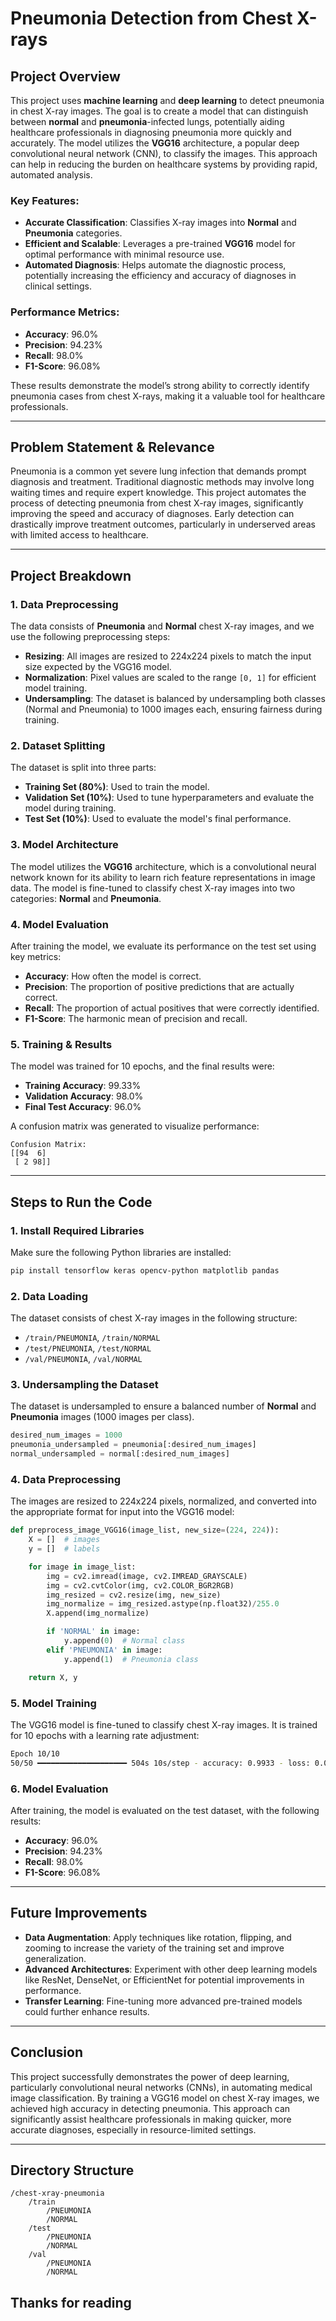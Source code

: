 # Pneumonia Detection from Chest X-rays

## Project Overview

This project uses **machine learning** and **deep learning** to detect pneumonia in chest X-ray images. The goal is to create a model that can distinguish between **normal** and **pneumonia**-infected lungs, potentially aiding healthcare professionals in diagnosing pneumonia more quickly and accurately. The model utilizes the **VGG16** architecture, a popular deep convolutional neural network (CNN), to classify the images. This approach can help in reducing the burden on healthcare systems by providing rapid, automated analysis.

### Key Features:
- **Accurate Classification**: Classifies X-ray images into **Normal** and **Pneumonia** categories.
- **Efficient and Scalable**: Leverages a pre-trained **VGG16** model for optimal performance with minimal resource use.
- **Automated Diagnosis**: Helps automate the diagnostic process, potentially increasing the efficiency and accuracy of diagnoses in clinical settings.
  
### Performance Metrics:
- **Accuracy**: 96.0%
- **Precision**: 94.23%
- **Recall**: 98.0%
- **F1-Score**: 96.08%

These results demonstrate the model’s strong ability to correctly identify pneumonia cases from chest X-rays, making it a valuable tool for healthcare professionals.

---

## Problem Statement & Relevance

Pneumonia is a common yet severe lung infection that demands prompt diagnosis and treatment. Traditional diagnostic methods may involve long waiting times and require expert knowledge. This project automates the process of detecting pneumonia from chest X-ray images, significantly improving the speed and accuracy of diagnoses. Early detection can drastically improve treatment outcomes, particularly in underserved areas with limited access to healthcare.

---

## Project Breakdown

### 1. **Data Preprocessing**
The data consists of **Pneumonia** and **Normal** chest X-ray images, and we use the following preprocessing steps:
- **Resizing**: All images are resized to 224x224 pixels to match the input size expected by the VGG16 model.
- **Normalization**: Pixel values are scaled to the range `[0, 1]` for efficient model training.
- **Undersampling**: The dataset is balanced by undersampling both classes (Normal and Pneumonia) to 1000 images each, ensuring fairness during training.

### 2. **Dataset Splitting**
The dataset is split into three parts:
- **Training Set (80%)**: Used to train the model.
- **Validation Set (10%)**: Used to tune hyperparameters and evaluate the model during training.
- **Test Set (10%)**: Used to evaluate the model's final performance.

### 3. **Model Architecture**
The model utilizes the **VGG16** architecture, which is a convolutional neural network known for its ability to learn rich feature representations in image data. The model is fine-tuned to classify chest X-ray images into two categories: **Normal** and **Pneumonia**.

### 4. **Model Evaluation**
After training the model, we evaluate its performance on the test set using key metrics:
- **Accuracy**: How often the model is correct.
- **Precision**: The proportion of positive predictions that are actually correct.
- **Recall**: The proportion of actual positives that were correctly identified.
- **F1-Score**: The harmonic mean of precision and recall.

### 5. **Training & Results**
The model was trained for 10 epochs, and the final results were:
- **Training Accuracy**: 99.33%
- **Validation Accuracy**: 98.0%
- **Final Test Accuracy**: 96.0%

A confusion matrix was generated to visualize performance:
```
Confusion Matrix:
[[94  6]
 [ 2 98]]
```

---

## Steps to Run the Code

### 1. **Install Required Libraries**
Make sure the following Python libraries are installed:
```bash
pip install tensorflow keras opencv-python matplotlib pandas
```

### 2. **Data Loading**
The dataset consists of chest X-ray images in the following structure:
- `/train/PNEUMONIA`, `/train/NORMAL`
- `/test/PNEUMONIA`, `/test/NORMAL`
- `/val/PNEUMONIA`, `/val/NORMAL`

### 3. **Undersampling the Dataset**
The dataset is undersampled to ensure a balanced number of **Normal** and **Pneumonia** images (1000 images per class).

```python
desired_num_images = 1000
pneumonia_undersampled = pneumonia[:desired_num_images]
normal_undersampled = normal[:desired_num_images]
```

### 4. **Data Preprocessing**
The images are resized to 224x224 pixels, normalized, and converted into the appropriate format for input into the VGG16 model:
```python
def preprocess_image_VGG16(image_list, new_size=(224, 224)):
    X = []  # images
    y = []  # labels

    for image in image_list:
        img = cv2.imread(image, cv2.IMREAD_GRAYSCALE)
        img = cv2.cvtColor(img, cv2.COLOR_BGR2RGB)
        img_resized = cv2.resize(img, new_size)
        img_normalize = img_resized.astype(np.float32)/255.0
        X.append(img_normalize)

        if 'NORMAL' in image:
            y.append(0)  # Normal class
        elif 'PNEUMONIA' in image:
            y.append(1)  # Pneumonia class

    return X, y
```

### 5. **Model Training**
The VGG16 model is fine-tuned to classify chest X-ray images. It is trained for 10 epochs with a learning rate adjustment:
```bash
Epoch 10/10
50/50 ━━━━━━━━━━━━━━━━━━━━ 504s 10s/step - accuracy: 0.9933 - loss: 0.0159 - val_accuracy: 0.9800 - val_loss: 0.1408
```

### 6. **Model Evaluation**
After training, the model is evaluated on the test dataset, with the following results:
- **Accuracy**: 96.0%
- **Precision**: 94.23%
- **Recall**: 98.0%
- **F1-Score**: 96.08%

---

## Future Improvements
- **Data Augmentation**: Apply techniques like rotation, flipping, and zooming to increase the variety of the training set and improve generalization.
- **Advanced Architectures**: Experiment with other deep learning models like ResNet, DenseNet, or EfficientNet for potential improvements in performance.
- **Transfer Learning**: Fine-tuning more advanced pre-trained models could further enhance results.

---

## Conclusion

This project successfully demonstrates the power of deep learning, particularly convolutional neural networks (CNNs), in automating medical image classification. By training a VGG16 model on chest X-ray images, we achieved high accuracy in detecting pneumonia. This approach can significantly assist healthcare professionals in making quicker, more accurate diagnoses, especially in resource-limited settings.

---

## Directory Structure
```
/chest-xray-pneumonia
    /train
        /PNEUMONIA
        /NORMAL
    /test
        /PNEUMONIA
        /NORMAL
    /val
        /PNEUMONIA
        /NORMAL
```

## Thanks for reading

